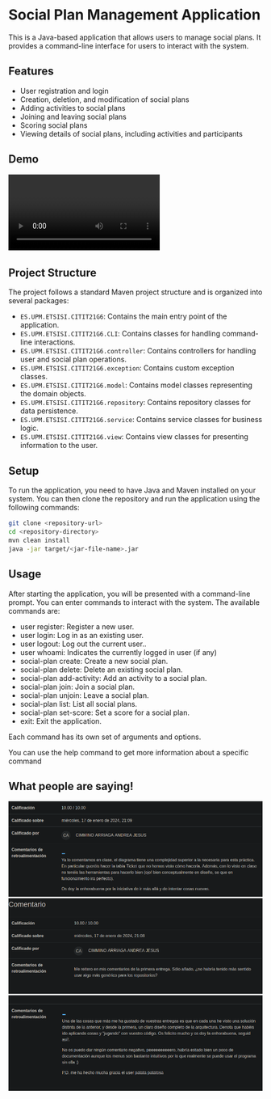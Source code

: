 

# Social Plan Management Application

This is a Java-based application that allows users to manage social plans. It provides a command-line interface for users to interact with the system.

## Features

- User registration and login
- Creation, deletion, and modification of social plans
- Adding activities to social plans
- Joining and leaving social plans
- Scoring social plans
- Viewing details of social plans, including activities and participants

## Demo

![](demo.webm)

## Project Structure

The project follows a standard Maven project structure and is organized into several packages:

- `ES.UPM.ETSISI.CITIT21G6`: Contains the main entry point of the application.
- `ES.UPM.ETSISI.CITIT21G6.CLI`: Contains classes for handling command-line interactions.
- `ES.UPM.ETSISI.CITIT21G6.controller`: Contains controllers for handling user and social plan operations.
- `ES.UPM.ETSISI.CITIT21G6.exception`: Contains custom exception classes.
- `ES.UPM.ETSISI.CITIT21G6.model`: Contains model classes representing the domain objects.
- `ES.UPM.ETSISI.CITIT21G6.repository`: Contains repository classes for data persistence.
- `ES.UPM.ETSISI.CITIT21G6.service`: Contains service classes for business logic.
- `ES.UPM.ETSISI.CITIT21G6.view`: Contains view classes for presenting information to the user.

## Setup

To run the application, you need to have Java and Maven installed on your system. You can then clone the repository and run the application using the following commands:

```bash
git clone <repository-url>
cd <repository-directory>
mvn clean install
java -jar target/<jar-file-name>.jar
```

## Usage
After starting the application, you will be presented with a command-line prompt. You can enter commands to interact with the system. The available commands are:  
- user register: Register a new user.
- user login: Log in as an existing user.
- user logout: Log out the current user..
- user whoami: Indicates the currently logged in user (if any)
- social-plan create: Create a new social plan.
- social-plan delete: Delete an existing social plan.
- social-plan add-activity: Add an activity to a social plan.
- social-plan join: Join a social plan.
- social-plan unjoin: Leave a social plan.
- social-plan list: List all social plans.
- social-plan set-score: Set a score for a social plan.
- exit: Exit the application.


Each command has its own set of arguments and options. 


You can use the help command to get more information about a specific command

## What people are saying!

![](e2.png)
![](e3.png)
![](e4.png)
